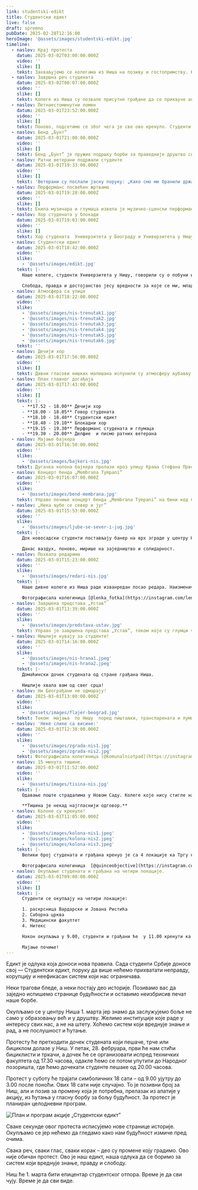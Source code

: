 ```yaml
---
link: studentski-edikt
title: Студентски едикт
live: false
draft: spremno
pubDate: 2025-02-28T12:16:00
heroImage: '@assets/images/studentski-edikt.jpg'
timeline:
  - naslov: Крај протеста
    datum: 2025-03-02T03:00:00.000Z
    video: ''
    slike: []
    tekst: Захваљујемо се колегама из Ниша на позиву и гостопримству. Колеге које су остале у Нишу ће преспавати на сестринским факултетима или код Нишлија који су понудили место у својим становима и кућама.
  - naslov: Завршна реч студената
    datum: 2025-03-02T00:07:00.000Z
    video: ''
    slike: []
    tekst: Колеге из Ниша су позвале присутне грађане да се прикључе акцији чишћења трга и блокираних улица. За крај, подсетили су нас и да ћемо се поново срести 15. марта у Београду.
  - naslov: Петнаестоминутни помен
    datum: 2025-03-01T23:52:00.000Z
    video: ''
    slike: []
    tekst: Поново, подсетимо се због чега је све ово кренуло. Студенти и грађани одају почаст страдалима усред пада надстрешнице.
  - naslov: Бенд „Бунт”
    datum: 2025-03-01T21:00:00.000Z
    video: ''
    slike: []
    tekst: Бенд „Бунт” је пружио подршку борби за праведније друштво свирајући обраде домаћих песама о бунту прошлог века.
  - naslov: Ратни ветерани подржали студенте
    datum: 2025-03-01T19:33:00.000Z
    video: ''
    slike: []
    tekst: 'Ветерани су послали јасну поруку: „Како смо ми бранили државу, тако је и ви данас браните”.'
  - naslov: Перформанс посвећен жртвама
    datum: 2025-03-01T19:28:00.000Z
    video: ''
    slike: []
    tekst: Екипа музичара и глумаца извела је музичко-сценски перформанс посвећен жртвама падa надстрешнице.
  - naslov: Хор студената у блокади
    datum: 2025-03-01T19:03:00.000Z
    video: ''
    slike: []
    tekst: Хор студената  Универзитета у Београду и Универзитета у Нишу, припремио је разноврсан програм. Изводили су химну Републике Србије,  затим академску химну и многе друге нумере које су обележиле студентске блокаде у протеклих неколико месеци.
  - naslov: Студентски едикт
    datum: 2025-03-01T18:42:00.000Z
    video: ''
    slike:
      - '@assets/images/edikt.jpg'
    tekst: |-
      Наше колеге, студенти Универзитета у Нишу, говорили су о побуни и приступу истој, која представља још један вид борбе и води ка испуњењу наших захтева, који би омогућили боље функционисање система. 

      Слобода, правда и достојанство јесу вредности за које се ми, млади, боримо, и оне су нешто на шта не смемо никада да заборавимо. Очување тих вредности јесте оно што је бит демократског, здравог и слободног друштва.
  - naslov: Атмосфера са улице
    datum: 2025-03-01T18:22:00.000Z
    video: ''
    slike:
      - '@assets/images/nis-trenutak1.jpg'
      - '@assets/images/nis-trenutak2.jpg'
      - '@assets/images/nis-trenutak3.jpg'
      - '@assets/images/nis-trenutak4.jpg'
      - '@assets/images/nis-trenutak5.jpg'
      - '@assets/images/nis-trenutak6.jpg'
    tekst: ''
  - naslov: Дечији хор
    datum: 2025-03-01T17:56:00.000Z
    video: ''
    slike: []
    tekst: Дивни гласови нишких малишана испунили су атмосферу љубављу и радошћу, која је била осетна чак и онима који нису били присутни.
  - naslov: План главног догађаја
    datum: 2025-03-01T17:43:00.000Z
    video: ''
    slike: []
    tekst: |-
      - **17.52 - 18.00** Дечији хор
      - **18.00 - 18.05** Говор студената
      - **18.10 - 18.40** Студентски едикт
      - **18.40 - 19.10** Блокадни хор
      - **19.15 - 19.30** Перформанс студената и глумаца
      - **19.30 - 20.00** Делфие  и писмо ратних ветерана
  - naslov: Мајање бајкера
    datum: 2025-03-01T16:50:00.000Z
    video: ''
    slike:
      - '@assets/images/bajkeri-nis.jpg'
    tekst: Дугачка колона бајкера пролази кроз улицу Краља Стефана Првовенчаног. Мотори пумпају јако!
  - naslov: Концерт бенда „Membrana Tympani”
    datum: 2025-03-01T16:07:00.000Z
    video: ''
    slike:
      - '@assets/images/bend-membrana.jpg'
    tekst: Управо почиње концерт бенда „Membrana Tympani” на бини код Споменика ослободиоцима Ниша.
  - naslov: „Нека љубе се север и југ”
    datum: 2025-03-01T15:53:00.000Z
    video: ''
    slike:
      - '@assets/images/ljube-se-sever-i-jug.jpg'
    tekst: |-
      Док новосадски студенти постављају банер на врх зграде у центру Ниша са улице, десетак метара испод транспарената, чују се грађани како говоре: „Ево их наши Новосађани!". 

      Данас ваздух, поново, мирише на заједништво и солидарност.
  - naslov: Похвала редарима
    datum: 2025-03-01T15:23:00.000Z
    video: ''
    slike:
      - '@assets/images/redari-nis.jpg'
    tekst: |-
      Наше дивне колеге из Ниша раде изванредан посао редара. Наизменично пуштајући колоне људи у два смера ка Нишкој тврђави, они осигуравају безбедност свих оних који желе да пређу на другу страну моста, а својим осмесима и енергијом, чине да онима који стрпљиво чекају свој ред, време лакше прође.

      Фотографисала колегиница [@lenka_fotka](https://instagram.com/lenka_fotka).
  - naslov: Завршена представа „Устав“
    datum: 2025-03-01T13:39:00.000Z
    video: ''
    slike:
      - '@assets/images/predstava-ustav.jpg'
    tekst: Управо је завршена представа „Устав“, током које су глумци читали истоимени документ, где смо имали прилике да се присетимо у каквој земљи желимо да живимо, као и свих законских оквира  из којих смо, као држава,  у претходном периоду излазили. Поред тога што смо се присетили колико је битно имати (У)став, по други пут, од почетка студентских блокада, присетили смо се и свих догађаја који су погодили наше друштво и самим тим довели до студентских блокада и грађанских протеста.
  - naslov: Нишлије кувају за студенте!
    datum: 2025-03-01T14:16:00.000Z
    video: ''
    slike:
      - '@assets/images/nis-hrana1.jpeg'
      - '@assets/images/nis-hrana2.jpeg'
    tekst: |-
      Домаћински дочек студената од стране грађана Ниша.

      Нишлије хвала вам од свег срца!
  - naslov: Ни Београђани не одмарају!
    datum: 2025-03-01T13:08:00.000Z
    video: ''
    slike:
      - '@assets/images/flajer-beograd.jpg'
    tekst: Током  мајања  по Нишу  поред пиштаљки, транспарената и пумпи, у рукама се налазе и позивнице за протест у Београду 15. марта, које деле београдски студенти.
  - naslov: 'Неке слике са висине:'
    datum: 2025-03-01T12:38:00.000Z
    video: ''
    slike:
      - '@assets/images/zgrada-nis1.jpg'
      - '@assets/images/zgrada-nis2.jpg'
    tekst: Фотографисала колегиница [@komunalniotpad](https://instagram.com/komunalniotpad).
  - naslov: 15 минута тишине.
    datum: 2025-03-01T11:52:00.000Z
    video: ''
    slike:
      - '@assets/images/tisina-nis.jpg'
    tekst: |-
      Одавање поште страдалима у Новом Саду. Колеге које нису стигле на Трг краља Милана су одржале помен на путу од полазних тачака.

      **Тишина је некад најгласнији одговор.**
  - naslov: Колоне су кренуле!
    datum: 2025-03-01T11:05:00.000Z
    video: ''
    slike:
      - '@assets/images/kolona-nis1.jpeg'
      - '@assets/images/kolona-nis2.jpeg'
      - '@assets/images/kolona-nis3.jpeg'
    tekst: |-
      Велики број студената и грађана кренуо је са 4 локације ка Тргу краља Милана, где их жељно ишчекују грађани и грађанке Ниша!

      Фотографисала колегиница  [@quinceobjective](https://instagram.com/quinceobjective)
  - naslov: Окупљање студената и грађана на четири локације.
    datum: 2025-03-01T09:00:00.000Z
    video: ''
    slike: []
    tekst: |-
      Студенти се окупљају на четири локације: 

      1. раскрсница Вардарске и Јована Ристића
      2. Саборна црква
      3. Медицински факултет 
      4. Нитекс

      Након окупљања у 9.00, студенти и грађани ће  у 11.00 кренути ка Тргу краља Милана, где ће у 11.52 одати пошту настрадалима услед пада надстрешнице у Новом Саду.

      Мајање почиње!
---
```

Едикт је одлука која доноси нова правила. Сада студенти Србије доносе свој — Студентски едикт, поруку да више нећемо прихватати неправду, корупцију и неефикасан систем који нас ограничава.

Неки трагови бледе, а неки постају део историје. Позивамо вас да заједно испишемо странице будућности и оставимо неизбрисив печат наше борбе.
 
Окупљамо се у центру Ниша 1. марта јер знамо да заслужујемо боље не само у образовању већ и у друштву. Желимо институције које раде у интересу свих нас, а не на штету. Хоћемо систем који вреднује знање и рад, а не послушност и ћутање.
 
Протесту ће претходити дочек студената који пешаче, трче или бициклом долазе у Ниш. У петак, 28. фебруара, први ће нам стићи бициклисти и тркачи, а дочек ће се организовати испред техничких факултета од 17.30 часова, одакле ћемо се потом упутити до Народног позоришта, где ћемо дочекати студенте пешаке од 20.00 часова.
 
Протест у суботу ће трајати симболичних 18 сати – од 9.00 ујутру до 3.00 после поноћи. Ових 18 сати није случајно. То је позивни број за Ниш, али и позив за промену која је потребна, прелазак из апатије у акцију, из ћутања у гласну борбу за бољу будућност. За протест је планиран целодневни програм.
 
![План и програм акције „Студентски едикт”](@assets/images/edikt-raspored.jpg)

Сваке секунде овог протеста исписујемо нове странице историје. Окупљамо се јер нећемо да гледамо како нам будућност измиче пред очима.
 
Свака реч, сваки глас, сваки корак – део су промене коју градимо. Ово није обичан протест. Ово је наш едикт, наша одлука да се боримо за систем који вреднује знање, правду и слободу.
 
Ниш ће 1. марта бити епицентар студентског отпора. Време је да сви чују. Време је да сви виде.
